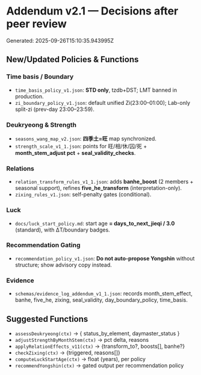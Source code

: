 # Addendum v2.1 — Decisions after peer review
Generated: 2025-09-26T15:10:35.943995Z

## New/Updated Policies & Functions

### Time basis / Boundary
- `time_basis_policy_v1.json`: **STD only**, tzdb+DST; LMT banned in production.
- `zi_boundary_policy_v1.json`: default unified Zi(23:00–01:00); Lab-only split-zi (prev-day 23:00–23:59).

### Deukryeong & Strength
- `seasons_wang_map_v2.json`: **四季土=旺** map synchronized.
- `strength_scale_v1_1.json`: points for 旺/相/休/囚/死 + **month_stem_adjust pct** + **seal_validity_checks**.

### Relations
- `relation_transform_rules_v1_1.json`: adds **banhe_boost** (2 members + seasonal support), refines **five_he_transform** (interpretation-only).
- `zixing_rules_v1.json`: self-penalty gates (conditional).

### Luck
- `docs/luck_start_policy.md`: start age **= days_to_next_jieqi / 3.0** (standard), with ΔT/boundary badges.

### Recommendation Gating
- `recommendation_policy_v1.json`: **Do not auto-propose Yongshin** without structure; show advisory copy instead.

### Evidence
- `schemas/evidence_log_addendum_v1_1.json`: records month_stem_effect, banhe, five_he, zixing, seal_validity, day_boundary_policy, time_basis.

## Suggested Functions
- `assessDeukryeong(ctx)` -> { status_by_element, daymaster_status }
- `adjustStrengthByMonthStem(ctx)` -> pct delta, reasons
- `applyRelationEffects_v11(ctx)` -> {transform_to?, boosts[], banhe?}
- `checkZixing(ctx)` -> {triggered, reasons[]}
- `computeLuckStartAge(ctx)` -> float (years), per policy
- `recommendYongshin(ctx)` -> gated output per recommendation policy

